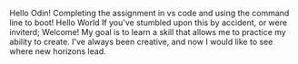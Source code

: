 Hello Odin!
Completing the assignment in vs code and using the command line to boot!
Hello World
If you've stumbled upon this by accident, or were inviterd; Welcome!
My goal is to learn a skill that allows me to practice my ability to create.
I've always been creative, and now I would like to see where new horizons lead.
